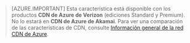 > [AZURE.IMPORTANT] Esta característica está disponible con los productos **CDN de Azure de Verizon** (ediciones Standard y Premium). No lo estará en **CDN de Azure de Akamai**. Para ver una comparación de las características de CDN, consulte [Información general de la red CDN de Azure](cdn-overview.md#azure-cdn-features).